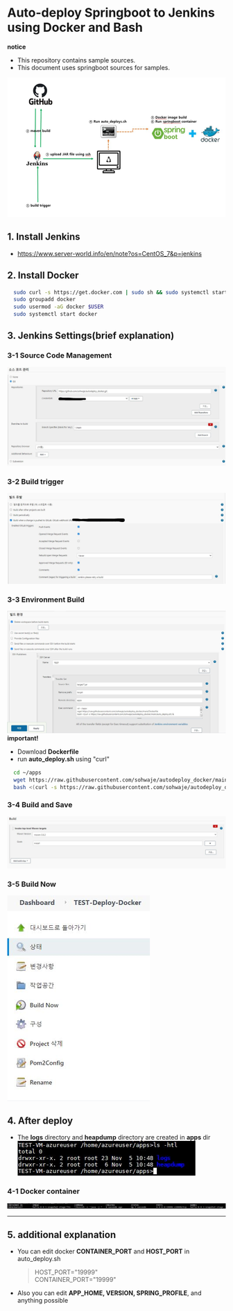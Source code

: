# Auto-deploy Springboot to Jenkins using Docker and Bash
**notice**
- This repository contains sample sources.
- This document uses springboot sources for samples.

![Alt text](/readme-img/build-image.JPG)

## 1. Install Jenkins
- https://www.server-world.info/en/note?os=CentOS_7&p=jenkins

## 2. Install Docker
```bash
  sudo curl -s https://get.docker.com | sudo sh && sudo systemctl start docker && sudo systemctl enable docker
  sudo groupadd docker
  sudo usermod -aG docker $USER
  sudo systemctl start docker
```

## 3. Jenkins Settings(brief explanation)
### 3-1 Source Code Management
![Alt text](/readme-img/manage-source-code.jpg)

### 3-2 Build trigger
![Alt text](/readme-img/build-trigger.jpg)

### 3-3 Environment Build
![Alt text](/readme-img/env-build.JPG)
**important!**
+ Download **Dockerfile**
+ run **auto_deploy.sh** using "curl"
```bash
  cd ~/apps
  wget https://raw.githubusercontent.com/sohwaje/autodeploy_docker/main/Dockerfile
  bash <(curl -s https://raw.githubusercontent.com/sohwaje/autodeploy_docker/main/auto_deploy.sh) &
```

### 3-4 Build and Save
![Alt text](readme-img/build-go.JPG)

### 3-5 Build Now
![Alt text](readme-img/Build-now.JPG)

## 4. After deploy
+ The **logs** directory and **heapdump** directory are created in **apps** dir  
![Alt text](readme-img/vm-deploy.JPG)

### 4-1 Docker container
![Alt text](readme-img/container.JPG)
***

## 5. additional explanation
- You can edit docker **CONTAINER_PORT** and **HOST_PORT** in auto_deploy.sh
  > HOST_PORT="19999"  
  > CONTAINER_PORT="19999"

- Also you can edit **APP_HOME, VERSION, SPRING_PROFILE**, and anything possible
